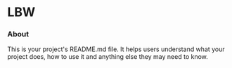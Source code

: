 LBW
===

### About

This is your project's README.md file. It helps users understand what your
project does, how to use it and anything else they may need to know.